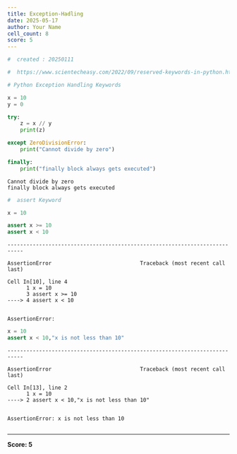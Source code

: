 ```yaml
---
title: Exception-Hadling
date: 2025-05-17
author: Your Name
cell_count: 8
score: 5
---
```


```python
#  created : 20250111
```


```python
#  https://www.scientecheasy.com/2022/09/reserved-keywords-in-python.html/
```


```python
# Python Exception Handling Keywords

```


```python
x = 10
y = 0

try:
    z = x // y 
    print(z)

except ZeroDivisionError:
    print("Cannot divide by zero")

finally:
    print("finally block always gets executed")
```

    Cannot divide by zero
    finally block always gets executed



```python
#  assert Keyword

```


```python
x = 10 

assert x >= 10 
assert x < 10
```


    ---------------------------------------------------------------------------

    AssertionError                            Traceback (most recent call last)

    Cell In[10], line 4
          1 x = 10 
          3 assert x >= 10 
    ----> 4 assert x < 10


    AssertionError: 



```python
x = 10
assert x < 10,"x is not less than 10"
```


    ---------------------------------------------------------------------------

    AssertionError                            Traceback (most recent call last)

    Cell In[13], line 2
          1 x = 10
    ----> 2 assert x < 10,"x is not less than 10"


    AssertionError: x is not less than 10



```python

```


---
**Score: 5**